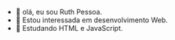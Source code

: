 - 👋 olá, eu sou Ruth Pessoa.
- 👀 Estou interessada em desenvolvimento Web.
- 🌱 Estudando HTML e JavaScript.




<!---
Rtpessoa/Rtpessoa is a ✨ special ✨ repository because its `README.md` (this file) appears on your GitHub profile.
You can click the Preview link to take a look at your changes.
--->
